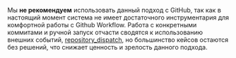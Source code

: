 Мы **не рекомендуем** использовать данный подход с GitHub, так как в настоящий момент система не имеет достаточного инструментария для комфортной работы с Github Workflow. Работа с конкретными коммитами и ручной запуск отчасти сводятся к использованию внешних событий, [repository_dispatch](https://help.github.com/en/actions/reference/events-that-trigger-workflows#external-events-repository_dispatch), но большинство кейсов остаются без решений, что снижает ценность и зрелость данного подхода.
